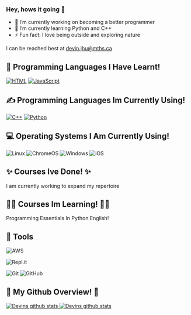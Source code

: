 ### Hey, hows it going 👋
- 🔭 I’m currently working on becoming a better programmer
- 🌱 I’m currently learning Python and C++
- ⚡ Fun fact: I love being outside and exploring nature

I can be reached best at devin.jhu@mths.ca

<h2> 📖 Programming Languages I Have Learnt!</h2>
<p>
  <a href="https://github.com/search?q=user%3ADevinJhu+language%3Ahtml"><img alt="HTML" src="https://img.shields.io/badge/HTML-E34F26.svg?logo=html5&logoColor=white"></a>
  <a href="https://github.com/search?q=user%3ADevinJhu+language%3Ajavascript"><img alt="JavaScript" src="https://img.shields.io/badge/JavaScript-F7DF1E.svg?logo=javascript&logoColor=black"></a>
  
<h2>✍ Programming Languages Im Currently Using!</h2>
<p>
  <a href="https://github.com/search?q=user%3ADevinJhu+language%3Acpp"><img alt="C++" src="https://custom-icon-badges.herokuapp.com/badge/C++-9C033A.svg?logo=cpp2&logoColor=white"></a>
  <a href="https://github.com/search?q=user%3ADevinJhu+language%3Apython"><img alt="Python" src="https://img.shields.io/badge/Python-14354C.svg?logo=python&logoColor=white"></a>
</p>

<h2>💻 Operating Systems I Am Currently Using!</h2>
<p>
  <img src="https://img.shields.io/badge/Linux-FCC624?logo=linux&logoColor=white" alt="Linux">
  <img src="https://img.shields.io/badge/chrome%20os-3d89fc?logo=google%20chrome&logoColor=white" alt="ChromeOS">
  <img src="https://img.shields.io/badge/Windows-0078D6?logo=windows&logoColor=white" alt="Windows">
  <img src="https://img.shields.io/badge/iOS-000000?logo=ios&logoColor=white" alt="iOS">
</p>

<h2> ✨ Courses Ive Done! ✨</h2>
  <p> I am currently working to expand my repertoire </p>
<h2> 👨‍🏫 Courses Im Learning! 🧑‍🏫 </h2>
  <p> Programming Essentials In Python English! </p>
  
<h2> 🔧 Tools </h2>

  ![AWS](https://img.shields.io/badge/AWS-%23FF9900.svg?style=for-the-badge&logo=amazon-aws&logoColor=white)
  
  ![Repl.it](https://img.shields.io/badge/Repl.it-%230D101E.svg?style=for-the-badge&logo=replit&logoColor=white)
  
  ![Git](https://img.shields.io/badge/git-%23F05033.svg?style=for-the-badge&logo=git&logoColor=white)
  ![GitHub](https://img.shields.io/badge/github-%23121011.svg?style=for-the-badge&logo=github&logoColor=white)

<h2> 🌌 My Github Overview! 🌌 </h2>
  <a href="https://github.com/Basit21740/github-readme-stats"><img alt="Devins github stats" src="https://github-readme-stats.vercel.app/api?username=DevinJhu&show_icons=true&count_private=true&theme=react&hide_border=true&bg_color=0D1117" </a>
   <a href="https://github.com/Basit21740/github-readme-stats"><img alt="Devins github stats" src="https://github-readme-stats.vercel.app/api/top-langs/?username=DevinJhu&langs_count=8&count_private=true&layout=compact&theme=react&hide_border=true&bg_color=0D1117" /></a>
  <br/> 
  
  
<!--
**devin-jhu/Devin-Jhu** is a ✨ _special_ ✨ repository because its `README.md` (this file) appears on your GitHub profile.


